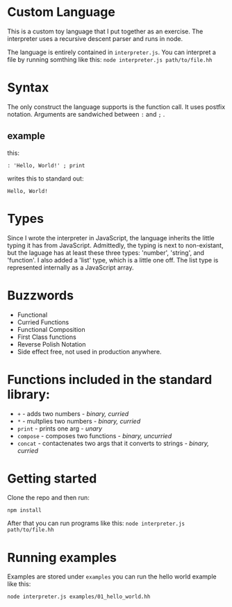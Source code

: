 # Custom Language

This is a custom toy language that I put together as an exercise. The interpreter uses a recursive descent parser and runs in node.

The language is entirely contained in `interpreter.js`. You can interpret a file by running somthing like this: `node interpreter.js path/to/file.hh`

# Syntax

The only construct the language supports is the function call. It uses postfix notation. Arguments are sandwiched between `:` and `;` .


## example

this:

    : 'Hello, World!' ; print

writes this to standard out:

    Hello, World!

# Types

Since I wrote the interpreter in JavaScript, the language inherits the little typing it has from JavaScript. Admittedly, the typing is next to non-existant, but the laguage has at least these three types: 'number', 'string', and 'function'. I also added a 'list' type, which is a little one off. The list type is represented internally as a JavaScript array.


# Buzzwords

* Functional
* Curried Functions
* Functional Composition
* First Class functions
* Reverse Polish Notation
* Side effect free, not used in production anywhere.

# Functions included in the standard library:

* `+` - adds two numbers - *binary, curried*
* `*` - multplies two numbers - *binary, curried*
* `print` - prints one arg - *unary*
* `compose` - composes two functions - *binary, uncurried*
* `concat` - contactenates two args that it converts to strings - *binary, curried*

# Getting started

Clone the repo and then run:

    npm install

After that you can run programs like this: `node interpreter.js path/to/file.hh`

# Running examples

Examples are stored under `examples` you can run the hello world example like this:

    node interpreter.js examples/01_hello_world.hh
